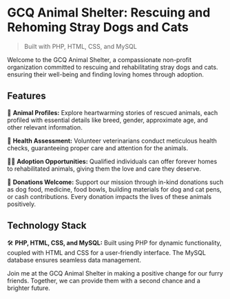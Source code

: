 # GCQ Animal Shelter: Rescuing and Rehoming Stray Dogs and Cats

> Built with PHP, HTML, CSS, and MySQL


Welcome to the GCQ Animal Shelter, a compassionate non-profit organization committed to rescuing and rehabilitating stray dogs and cats. ensuring their well-being and finding loving homes through adoption.

## Features

🐾 **Animal Profiles:**
Explore heartwarming stories of rescued animals, each profiled with essential details like breed, gender, approximate age, and other relevant information.

🏥 **Health Assessment:**
Volunteer veterinarians conduct meticulous health checks, guaranteeing proper care and attention for the animals.

🐶🐱 **Adoption Opportunities:**
Qualified individuals can offer forever homes to rehabilitated animals, giving them the love and care they deserve.

🤲 **Donations Welcome:**
Support our mission through in-kind donations such as dog food, medicine, food bowls, building materials for dog and cat pens, or cash contributions. Every donation impacts the lives of these animals positively.

## Technology Stack

🛠️ **PHP, HTML, CSS, and MySQL:**
Built using PHP for dynamic functionality, coupled with HTML and CSS for a user-friendly interface. The MySQL database ensures seamless data management.

Join me at the GCQ Animal Shelter in making a positive change for our furry friends. Together, we can provide them with a second chance and a brighter future.